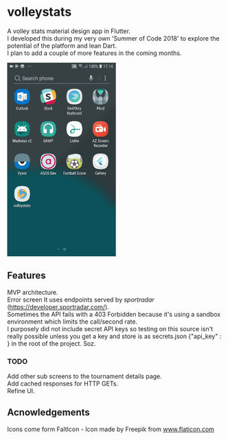 # volleystats

A volley stats material design app in Flutter.  
I developed this during my very own 'Summer of Code 2018' to explore the potential of the platform and lean Dart.  
I plan to add a couple of more features in the coming months.

![Alt Text](https://github.com/beraldofilippo/volleystats/blob/master/2018.08.30_18.04.41.gif)

## Features
MVP architecture.  
Error screen 
It uses endpoints served by *sportradar* (https://developer.sportradar.com/).  
Sometimes the API fails with a 403 Forbidden because it's using a sandbox environment which limits the call/second rate.  
I purposely did not include secret API keys so testing on this source isn't really possible unless you get a key and store is as secrets.json {"api_key" : <your key>} in the root of the project. Soz.

### TODO
Add other sub screens to the tournament details page.  
Add cached responses for HTTP GETs.  
Refine UI.

## Acnowledgements
Icons come form FaltIcon - Icon made by Freepik from www.flaticon.com
